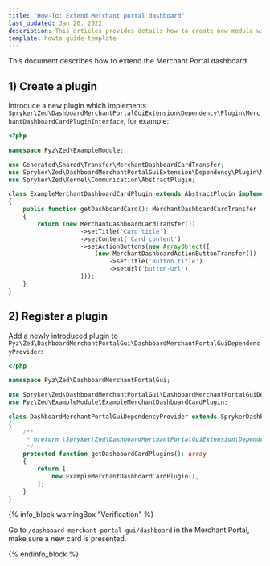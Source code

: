 ```yaml
---
title: "How-To: Extend Merchant portal dashboard"
last_updated: Jan 26, 2022
description: This articles provides details how to create new module with application
template: howto-guide-template
---
```


This document describes how to extend the Merchant Portal dashboard.

## 1) Create a plugin

Introduce a new plugin which implements `Spryker\Zed\DashboardMerchantPortalGuiExtension\Dependency\Plugin\MerchantDashboardCardPluginInterface`, for example:

```php
<?php

namespace Pyz\Zed\ExampleModule;

use Generated\Shared\Transfer\MerchantDashboardCardTransfer;
use Spryker\Zed\DashboardMerchantPortalGuiExtension\Dependency\Plugin\MerchantDashboardCardPluginInterface;
use Spryker\Zed\Kernel\Communication\AbstractPlugin;

class ExampleMerchantDashboardCardPlugin extends AbstractPlugin implements MerchantDashboardCardPluginInterface
{
    public function getDashboardCard(): MerchantDashboardCardTransfer
    {
        return (new MerchantDashboardCardTransfer())
                    ->setTitle('Card title')
                    ->setContent('Card content')
                    ->setActionButtons(new ArrayObject([
                        (new MerchantDashboardActionButtonTransfer())
                            ->setTitle('Button title')
                            ->setUrl('button-url'),
                    ]));
    }
}
```

## 2) Register a plugin

Add a newly introduced plugin to `Pyz\Zed\DashboardMerchantPortalGui\DashboardMerchantPortalGuiDependencyProvider`:

```php
<?php

namespace Pyz\Zed\DashboardMerchantPortalGui;

use Spryker\Zed\DashboardMerchantPortalGui\DashboardMerchantPortalGuiDependencyProvider as SprykerDashboardMerchantPortalGuiDependencyProvider;
use Pyz\Zed\ExampleModule\ExampleMerchantDashboardCardPlugin;

class DashboardMerchantPortalGuiDependencyProvider extends SprykerDashboardMerchantPortalGuiDependencyProvider
{
    /**
     * @return \Spryker\Zed\DashboardMerchantPortalGuiExtension\Dependency\Plugin\MerchantDashboardCardPluginInterface[]
     */
    protected function getDashboardCardPlugins(): array
    {
        return [
            new ExampleMerchantDashboardCardPlugin(),
        ];
    }
}
```

{% info_block warningBox "Verification" %}

Go to `/dashboard-merchant-portal-gui/dashboard` in the Merchant Portal, make sure a new card is presented.

{% endinfo_block %}
